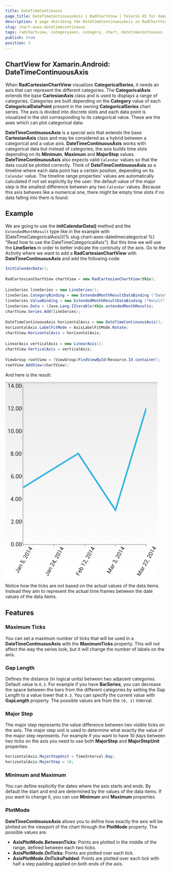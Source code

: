 ```yaml
---
title: DateTimeContinuous
page_title: DateTimeContinuousAxis | RadChartView | Telerik UI for Xamarin.Android Documentation
description: A page desribing the DateTimeContinuousAxis in RadChartView for Android. This article explains the most important things you need to know before using Category axes.
slug: chart-axes-datetimecontinuous
tags: radchartview, categoryaxes, category, chart, datetimecontinuous
publish: true
position: 3
---
```


## ChartView for Xamarin.Android: DateTimeContinuousAxis

When **RadCartesianChartView** visualizes **CategoricalSeries**, it needs an axis that can represent the different categories. The **CategoricalAxis** extends the base **CartesianAxis** class and is used to displays a range of categories. Categories are built depending on the **Category** value of each **CategoricalDataPoint** present in the owning **CategoricalSeries** chart series. The axis is divided into discrete slots and each data point is visualized in the slot corresponding to its categorical value. These are the axes which can plot categorical data:

**DateTimeContinuousAxis** is a special axis that extends the base **CartesianAxis** class and may be considered as a hybrid between a categorical and a value axis. **DateTimeContinuousAxis** works with categorical data but instead of categories, the axis builds time slots depending on its **Minimum**, **Maximum** and **MajorStep** values. **DateTimeContinuousAxis** also expects valid `Calendar` values so that the data could be plotted correctly. Think of **DateTimeContinuousAxis** as a timeline where each data point has a certain position, depending on its `Calendar` value. The timeline range properties' values are automatically calculated if not set explicitly by the user: the default value of the major step is the smallest difference between any two `Calendar` values. Because this axis behaves like a numerical one, there might be empty time slots if no data falling into them is found.

## Example

We are going to use the **initCalendarData()** method and the `ExtendedMonthResult` type like in the example with [DateTimeCategoricalAxis]({% slug chart-axes-datetimecategorical %} "Read how to use the DateTimeCategoricalAxis"). But this time we will use the **LineSeries** in order to better indicate the continuity of the axis. Go to the Activity where we want to add a **RadCartesianChartView** with **DateTimeContinuousAxis** and add the following code:


```C#
InitCalendarData();

RadCartesianChartView chartView = new RadCartesianChartView(this);

LineSeries lineSeries = new LineSeries();
lineSeries.CategoryBinding = new ExtendedMonthResultDataBinding ("Date");
lineSeries.ValueBinding = new ExtendedMonthResultDataBinding ("Result");
lineSeries.Data = (Java.Lang.IIterable)this.extendedMonthResults;
chartView.Series.Add(lineSeries);

DateTimeContinuousAxis horizontalAxis = new DateTimeContinuousAxis();
horizontalAxis.LabelFitMode = AxisLabelFitMode.Rotate;
chartView.HorizontalAxis = horizontalAxis;

LinearAxis verticalAxis = new LinearAxis();
chartView.VerticalAxis = verticalAxis;

ViewGroup rootView = (ViewGroup)FindViewById(Resource.Id.container);
rootView.AddView(chartView);
```
	
And here is the result:

![TelerikUI-Chart-Axes-DateTimeContinuous](images/chart-axes-datetimecontinuous-1.png "Demo of Cartesian chart with DateTimeContinuousAxis.")

Notice how the ticks are not based on the actual values of the data items. Instead they aim to represent the actual time frames between the date values of the data items.

## Features

### Maximum Ticks

You can set a maximum number of ticks that will be used in a **DateTimeContinuousAxis** with the **MaximumTicks** property. This will not affect the way the series look, but it will change the number of labels on the axis.

### Gap Length

Defines the distance (in logical units) between two adjacent categories. Default value is `0.3`. For example if you have **BarSeries**, you can decrease the space between the bars from the different categories by setting the Gap Length to a value lower that `0.3`. You can specify the current value with **GapLength** property. The possible values are from the `(0, 1)` interval.

### Major Step

The major step represents the value difference between two visible ticks on the axis. The major step unit is used to determine what exactly the value of the major step represents. For example if you want to have 10 days between two ticks on the axis you need to use both **MajorStep** and **MajorStepUnit** properties:

```C#
horizontalAxis.MajorStepUnit = TimeInterval.Day;
horizontalAxis.MajorStep = 10;
```

### Minimum and Maximum

You can define explicitly the dates where the axis starts and ends. By default the start and end are determined by the values of the data items. If you want to change it, you can use **Minimum** and **Maximum** properties.

### PlotMode

**DateTimeContinuousAxis** allows you to define how exactly the axis will be plotted on the viewport of the chart through the **PlotMode** property. The possible values are:

* **AxisPlotMode.BetweenTicks**: Points are plotted in the middle of the range, defined between each two ticks.
* **AxisPlotMode.OnTicks**: Points are plotted over each tick.
* **AxisPlotMode.OnTicksPadded**: Points are plotted over each tick with half a step padding applied on both ends of the axis.
